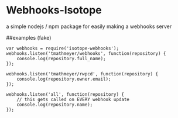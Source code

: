 Webhooks-Isotope
=================================================================
a simple nodejs / npm package for easily making a webhooks server



##examples (fake)
````
var webhooks = require('isotope-webhooks');
webhooks.listen('tmathmeyer/webhooks', function(repository) {
    console.log(repository.full_name);
});

webhooks.listen('tmathmeyer/rwpcd', function(repository) {
    console.log(repository.owner.email);
});

webhooks.listen('all', function(repository) {
    // this gets called on EVERY webhook update
    console.log(repository.name);
});
````
